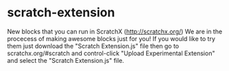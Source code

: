 # scratch-extension
New blocks that you can run in ScratchX (http://scratchx.org/)
We are in the procecess of making awesome blocks just for you!
If you would like to try them just download the "Scratch Extension.js" file then go to scratchx.org/#scratch and control-click "Upload Experimental Extension" and select the "Scratch Extension.js" file.
